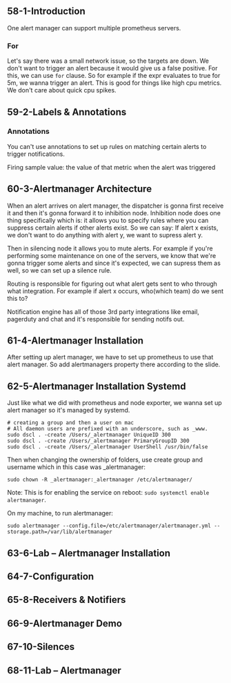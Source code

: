 
## 58-1-Introduction
One alert manager can support multiple prometheus servers.

### For
Let's say there was a small network issue, so the targets are down. We don't want to trigger an alert because it would give us a
false positive. For this, we can use `for` clause. So for example if the expr evaluates to true for 5m, we wanna trigger an alert.
This is good for things like high cpu metrics. We don't care about quick cpu spikes.

## 59-2-Labels & Annotations
### Annotations
You can't use annotations to set up rules on matching certain alerts to trigger notifications.

Firing sample value: the value of that metric when the alert was triggered

## 60-3-Alertmanager Architecture
When an alert arrives on alert manager, the dispatcher is gonna first receive it and then it's gonna forward it to inhibition node.
Inhibition node does one thing specifically which is: it allows you to specify rules where you can suppress certain alerts if other alerts
exist. So we can say: If alert x exists, we don't want to do anything with alert y, we want to supress alert y.

Then in silencing node it allows you to mute alerts. For example if you're performing some maintenance on one of the servers,
we know that we're gonna trigger some alerts and since it's expected, we can supress them as well, so we can set up a silence rule.

Routing is responsible for figuring out what alert gets sent to who through what integration. For example if alert x occurs,
who(which team) do we sent this to?

Notification engine has all of those 3rd party integrations like email, pagerduty and chat and it's responsible for sending notifs out.

## 61-4-Alertmanager Installation
After setting up alert manager, we have to set up prometheus to use that alert manager. So add alertmanagers property there according to the
slide.

## 62-5-Alertmanager Installation Systemd
Just like what we did with prometheus and node exporter, we wanna set up alert manager so it's managed by systemd.

```shell
# creating a group and then a user on mac
# All daemon users are prefixed with an underscore, such as _www.
sudo dscl . -create /Users/_alertmanager UniqueID 300
sudo dscl . -create /Users/_alertmanager PrimaryGroupID 300
sudo dscl . -create /Users/_alertmanager UserShell /usr/bin/false
```

Then when changing the ownership of folders, use create group and username which in this case was _alertmanager:
```shell
sudo chown -R _alertmanager:_alertmanager /etc/alertmanager/
```

Note: This is for enabling the service on reboot: `sudo systemctl enable alertmanager`.

On my machine, to run alertmanager:
```shell
sudo alertmanager --config.file=/etc/alertmanager/alertmanager.yml --storage.path=/var/lib/alertmanager
```

## 63-6-Lab – Alertmanager Installation

## 64-7-Configuration


## 65-8-Receivers & Notifiers
## 66-9-Alertmanager Demo
## 67-10-Silences
## 68-11-Lab – Alertmanager
